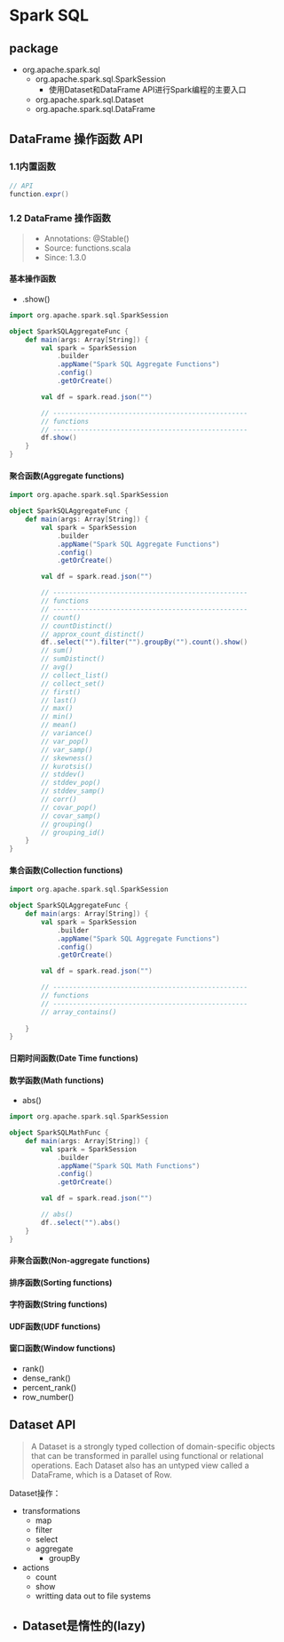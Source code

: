 

# Spark SQL

## package

* org.apache.spark.sql
	- org.apache.spark.sql.SparkSession
		- 使用Dataset和DataFrame API进行Spark编程的主要入口
	- org.apache.spark.sql.Dataset
	- org.apache.spark.sql.DataFrame






## DataFrame 操作函数 API

### 1.1内置函数

```scala
// API
function.expr()
```

### 1.2 DataFrame 操作函数

> * Annotations: @Stable()
> * Source: functions.scala
> * Since: 1.3.0

#### 基本操作函数

* .show()


```scala
import org.apache.spark.sql.SparkSession

object SparkSQLAggregateFunc {
	def main(args: Array[String]) {
		val spark = SparkSession
			.builder
			.appName("Spark SQL Aggregate Functions")
			.config()
			.getOrCreate()

		val df = spark.read.json("")

		// -------------------------------------------------
		// functions
		// -------------------------------------------------
		df.show()
	}
}
```



#### 聚合函数(Aggregate functions)

```scala
import org.apache.spark.sql.SparkSession

object SparkSQLAggregateFunc {
	def main(args: Array[String]) {
		val spark = SparkSession
			.builder
			.appName("Spark SQL Aggregate Functions")
			.config()
			.getOrCreate()

		val df = spark.read.json("")

		// -------------------------------------------------
		// functions
		// -------------------------------------------------
		// count()
		// countDistinct()
		// approx_count_distinct()
		df..select("").filter("").groupBy("").count().show()
		// sum()
		// sumDistinct()
		// avg()
		// collect_list()
		// collect_set()
		// first()
		// last()
		// max()
		// min()
		// mean()
		// variance()
		// var_pop()
		// var_samp()
		// skewness()
		// kurotsis()
		// stddev()
		// stddev_pop()
		// stddev_samp()
		// corr()
		// covar_pop()
		// covar_samp()
		// grouping()
		// grouping_id()
	}
}
```

#### 集合函数(Collection functions)

```scala
import org.apache.spark.sql.SparkSession

object SparkSQLAggregateFunc {
	def main(args: Array[String]) {
		val spark = SparkSession
			.builder
			.appName("Spark SQL Aggregate Functions")
			.config()
			.getOrCreate()

		val df = spark.read.json("")

		// -------------------------------------------------
		// functions
		// -------------------------------------------------
		// array_contains()
		
	}
}
```


#### 日期时间函数(Date Time functions)



#### 数学函数(Math functions)

* abs()


```scala
import org.apache.spark.sql.SparkSession

object SparkSQLMathFunc {
	def main(args: Array[String]) {
		val spark = SparkSession
			.builder
			.appName("Spark SQL Math Functions")
			.config()
			.getOrCreate()

		val df = spark.read.json("")

		// abs()
		df..select("").abs()
	}
}
```


#### 非聚合函数(Non-aggregate functions)


#### 排序函数(Sorting functions)



#### 字符函数(String functions)


#### UDF函数(UDF functions)


#### 窗口函数(Window functions)

* rank()
* dense_rank()
* percent_rank()
* row_number()


## Dataset API

> A Dataset is a strongly typed collection of domain-specific objects that can be transformed in parallel using functional or relational operations. Each Dataset also has an untyped view called a DataFrame, which is a Dataset of Row.

Dataset操作：

* transformations
	- map
	- filter
	- select
	- aggregate
		- groupBy
* actions
	- count
	- show
	- writting data out to file systems
* Dataset是惰性的(lazy)
	- 






